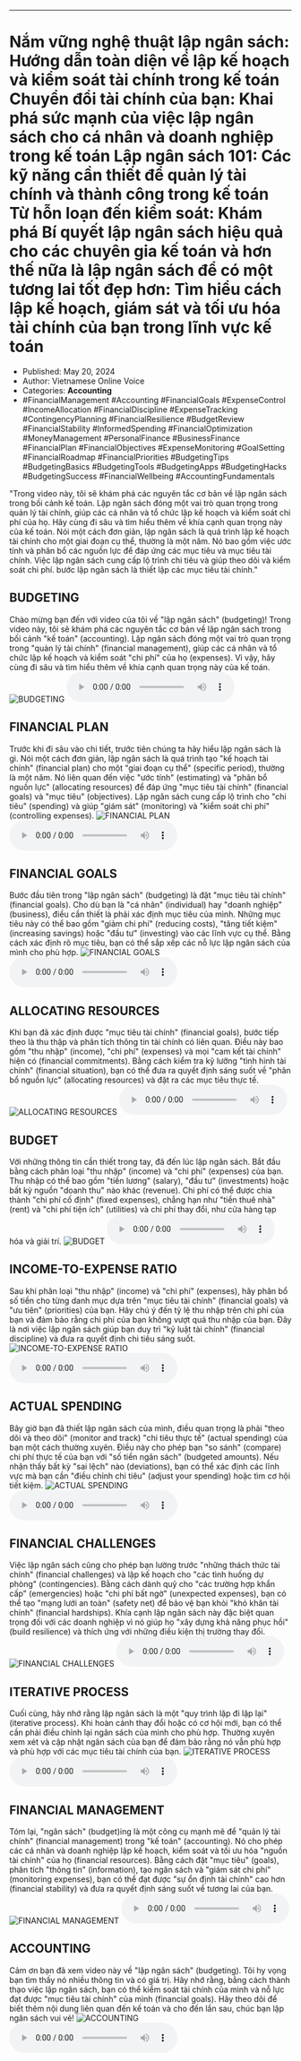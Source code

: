 
---

# Nắm vững nghệ thuật lập ngân sách: Hướng dẫn toàn diện về lập kế hoạch và kiểm soát tài chính trong kế toán Chuyển đổi tài chính của bạn: Khai phá sức mạnh của việc lập ngân sách cho cá nhân và doanh nghiệp trong kế toán Lập ngân sách 101: Các kỹ năng cần thiết để quản lý tài chính và thành công trong kế toán Từ hỗn loạn đến kiểm soát: Khám phá Bí quyết lập ngân sách hiệu quả cho các chuyên gia kế toán và hơn thế nữa là lập ngân sách để có một tương lai tốt đẹp hơn: Tìm hiểu cách lập kế hoạch, giám sát và tối ưu hóa tài chính của bạn trong lĩnh vực kế toán

- Published: May 20, 2024
- Author: Vietnamese Online Voice
- Categories: **Accounting**
- #FinancialManagement #Accounting #FinancialGoals #ExpenseControl #IncomeAllocation #FinancialDiscipline #ExpenseTracking #ContingencyPlanning #FinancialResilience #BudgetReview #FinancialStability #InformedSpending #FinancialOptimization #MoneyManagement #PersonalFinance #BusinessFinance #FinancialPlan #FinancialObjectives #ExpenseMonitoring #GoalSetting #FinancialRoadmap #FinancialPriorities #BudgetingTips #BudgetingBasics #BudgetingTools #BudgetingApps #BudgetingHacks #BudgetingSuccess #FinancialWellbeing #AccountingFundamentals

"Trong video này, tôi sẽ khám phá các nguyên tắc cơ bản về lập ngân sách trong bối cảnh kế toán. Lập ngân sách đóng một vai trò quan trọng trong quản lý tài chính, giúp các cá nhân và tổ chức lập kế hoạch và kiểm soát chi phí của họ. Hãy cùng đi sâu và tìm hiểu thêm về khía cạnh quan trọng này của kế toán. Nói một cách đơn giản, lập ngân sách là quá trình lập kế hoạch tài chính cho một giai đoạn cụ thể, thường là một năm. Nó bao gồm việc ước tính và phân bổ các nguồn lực để đáp ứng các mục tiêu và mục tiêu tài chính. Việc lập ngân sách cung cấp lộ trình chi tiêu và giúp theo dõi và kiểm soát chi phí. bước lập ngân sách là thiết lập các mục tiêu tài chính."


## BUDGETING

Chào mừng bạn đến với video của tôi về "lập ngân sách" (budgeting)! Trong video này, tôi sẽ khám phá các nguyên tắc cơ bản về lập ngân sách trong bối cảnh "kế toán" (accounting). Lập ngân sách đóng một vai trò quan trọng trong "quản lý tài chính" (financial management), giúp các cá nhân và tổ chức lập kế hoạch và kiểm soát "chi phí" của họ (expenses). Vì vậy, hãy cùng đi sâu và tìm hiểu thêm về khía cạnh quan trọng này của kế toán.
![BUDGETING](https://http-archiver-apis-production-80.schnworks.com/storage/images/transitions/2024-05-20/transition-2353010408-Montserrat-Bold-880E4F.jpg)
<audio controls>
    <source src="https://http-archiver-apis-production-80.schnworks.com/storage/storage/audio/file-2776783745.mp3" type="audio/mpeg">
</audio>



## FINANCIAL PLAN

Trước khi đi sâu vào chi tiết, trước tiên chúng ta hãy hiểu lập ngân sách là gì. Nói một cách đơn giản, lập ngân sách là quá trình tạo "kế hoạch tài chính" (financial plan) cho một "giai đoạn cụ thể" (specific period), thường là một năm. Nó liên quan đến việc "ước tính" (estimating) và "phân bổ nguồn lực" (allocating resources) để đáp ứng "mục tiêu tài chính" (financial goals) và "mục tiêu" (objectives). Lập ngân sách cung cấp lộ trình cho "chi tiêu" (spending) và giúp "giám sát" (monitoring) và "kiểm soát chi phí" (controlling expenses).
![FINANCIAL PLAN](https://http-archiver-apis-production-80.schnworks.com/storage/images/transitions/2024-05-20/transition-60857580021-Montserrat-ExtraBold-303F9F.jpg)
<audio controls>
    <source src="https://http-archiver-apis-production-80.schnworks.com/storage/storage/audio/file-753070866.mp3" type="audio/mpeg">
</audio>



## FINANCIAL GOALS

Bước đầu tiên trong "lập ngân sách" (budgeting) là đặt "mục tiêu tài chính" (financial goals). Cho dù bạn là "cá nhân" (individual) hay "doanh nghiệp" (business), điều cần thiết là phải xác định mục tiêu của mình. Những mục tiêu này có thể bao gồm "giảm chi phí" (reducing costs), "tăng tiết kiệm" (increasing savings) hoặc "đầu tư" (investing) vào các lĩnh vực cụ thể. Bằng cách xác định rõ mục tiêu, bạn có thể sắp xếp các nỗ lực lập ngân sách của mình cho phù hợp.
![FINANCIAL GOALS](https://http-archiver-apis-production-80.schnworks.com/storage/images/transitions/2024-05-20/transition--11278945622-Montserrat-Thin-9C27B0.jpg)
<audio controls>
    <source src="https://http-archiver-apis-production-80.schnworks.com/storage/storage/audio/file-4767827192.mp3" type="audio/mpeg">
</audio>



## ALLOCATING RESOURCES

Khi bạn đã xác định được "mục tiêu tài chính" (financial goals), bước tiếp theo là thu thập và phân tích thông tin tài chính có liên quan. Điều này bao gồm "thu nhập" (income), "chi phí" (expenses) và mọi "cam kết tài chính" hiện có (financial commitments). Bằng cách kiểm tra kỹ lưỡng "tình hình tài chính" (financial situation), bạn có thể đưa ra quyết định sáng suốt về "phân bổ nguồn lực" (allocating resources) và đặt ra các mục tiêu thực tế.
![ALLOCATING RESOURCES](https://http-archiver-apis-production-80.schnworks.com/storage/images/transitions/2024-05-20/transition--3771116708-Montserrat-Regular-303F9F.jpg)
<audio controls>
    <source src="https://http-archiver-apis-production-80.schnworks.com/storage/storage/audio/file-10754414366.mp3" type="audio/mpeg">
</audio>



## BUDGET

Với những thông tin cần thiết trong tay, đã đến lúc lập ngân sách. Bắt đầu bằng cách phân loại "thu nhập" (income) và "chi phí" (expenses) của bạn. Thu nhập có thể bao gồm "tiền lương" (salary), "đầu tư" (investments) hoặc bất kỳ nguồn "doanh thu" nào khác (revenue). Chi phí có thể được chia thành "chi phí cố định" (fixed expenses), chẳng hạn như "tiền thuê nhà" (rent) và "chi phí tiện ích" (utilities) và chi phí thay đổi, như cửa hàng tạp hóa và giải trí.
![BUDGET](https://http-archiver-apis-production-80.schnworks.com/storage/images/transitions/2024-05-20/transition-2084156035-Montserrat-Black-880E4F.jpg)
<audio controls>
    <source src="https://http-archiver-apis-production-80.schnworks.com/storage/storage/audio/file-35209170260.mp3" type="audio/mpeg">
</audio>



## INCOME-TO-EXPENSE RATIO

Sau khi phân loại "thu nhập" (income) và "chi phí" (expenses), hãy phân bổ số tiền cho từng danh mục dựa trên "mục tiêu tài chính" (financial goals) và "ưu tiên" (priorities) của bạn. Hãy chú ý đến tỷ lệ thu nhập trên chi phí của bạn và đảm bảo rằng chi phí của bạn không vượt quá thu nhập của bạn. Đây là nơi việc lập ngân sách giúp bạn duy trì "kỷ luật tài chính" (financial discipline) và đưa ra quyết định chi tiêu sáng suốt.
![INCOME-TO-EXPENSE RATIO](https://http-archiver-apis-production-80.schnworks.com/storage/images/transitions/2024-05-20/transition-5209773258-Montserrat-ExtraBold-7B1FA2.jpg)
<audio controls>
    <source src="https://http-archiver-apis-production-80.schnworks.com/storage/storage/audio/file-97376316.mp3" type="audio/mpeg">
</audio>



## ACTUAL SPENDING

Bây giờ bạn đã thiết lập ngân sách của mình, điều quan trọng là phải "theo dõi và theo dõi" (monitor and track) "chi tiêu thực tế" (actual spending) của bạn một cách thường xuyên. Điều này cho phép bạn "so sánh" (compare) chi phí thực tế của bạn với "số tiền ngân sách" (budgeted amounts). Nếu nhận thấy bất kỳ "sai lệch" nào (deviations), bạn có thể xác định các lĩnh vực mà bạn cần "điều chỉnh chi tiêu" (adjust your spending) hoặc tìm cơ hội tiết kiệm.
![ACTUAL SPENDING](https://http-archiver-apis-production-80.schnworks.com/storage/images/transitions/2024-05-20/transition-43452796639-Montserrat-Bold-1A237E.jpg)
<audio controls>
    <source src="https://http-archiver-apis-production-80.schnworks.com/storage/storage/audio/file-11676237472.mp3" type="audio/mpeg">
</audio>



## FINANCIAL CHALLENGES

Việc lập ngân sách cũng cho phép bạn lường trước "những thách thức tài chính" (financial challenges) và lập kế hoạch cho "các tình huống dự phòng" (contingencies). Bằng cách dành quỹ cho "các trường hợp khẩn cấp" (emergencies) hoặc "chi phí bất ngờ" (unexpected expenses), bạn có thể tạo "mạng lưới an toàn" (safety net) để bảo vệ bạn khỏi "khó khăn tài chính" (financial hardships). Khía cạnh lập ngân sách này đặc biệt quan trọng đối với các doanh nghiệp vì nó giúp họ "xây dựng khả năng phục hồi" (build resilience) và thích ứng với những điều kiện thị trường thay đổi.
![FINANCIAL CHALLENGES](https://http-archiver-apis-production-80.schnworks.com/storage/images/transitions/2024-05-20/transition-6099099340-Montserrat-Regular-4A148C.jpg)
<audio controls>
    <source src="https://http-archiver-apis-production-80.schnworks.com/storage/storage/audio/file-16660753957.mp3" type="audio/mpeg">
</audio>



## ITERATIVE PROCESS

Cuối cùng, hãy nhớ rằng lập ngân sách là một "quy trình lặp đi lặp lại" (iterative process). Khi hoàn cảnh thay đổi hoặc có cơ hội mới, bạn có thể cần phải điều chỉnh lại ngân sách của mình cho phù hợp. Thường xuyên xem xét và cập nhật ngân sách của bạn để đảm bảo rằng nó vẫn phù hợp và phù hợp với các mục tiêu tài chính của bạn.
![ITERATIVE PROCESS](https://http-archiver-apis-production-80.schnworks.com/storage/images/transitions/2024-05-20/transition--2908859908-Montserrat-Black-283593.jpg)
<audio controls>
    <source src="https://http-archiver-apis-production-80.schnworks.com/storage/storage/audio/file-25428987739.mp3" type="audio/mpeg">
</audio>



## FINANCIAL MANAGEMENT

Tóm lại, "ngân sách" (budget)ing là một công cụ mạnh mẽ để "quản lý tài chính" (financial management) trong "kế toán" (accounting). Nó cho phép các cá nhân và doanh nghiệp lập kế hoạch, kiểm soát và tối ưu hóa "nguồn tài chính" của họ (financial resources). Bằng cách đặt "mục tiêu" (goals), phân tích "thông tin" (information), tạo ngân sách và "giám sát chi phí" (monitoring expenses), bạn có thể đạt được "sự ổn định tài chính" cao hơn (financial stability) và đưa ra quyết định sáng suốt về tương lai của bạn.
![FINANCIAL MANAGEMENT](https://http-archiver-apis-production-80.schnworks.com/storage/images/transitions/2024-05-20/transition-3784613085-Montserrat-SemiBold-004895.jpg)
<audio controls>
    <source src="https://http-archiver-apis-production-80.schnworks.com/storage/storage/audio/file-30153271562.mp3" type="audio/mpeg">
</audio>



## ACCOUNTING

Cảm ơn bạn đã xem video này về "lập ngân sách" (budgeting). Tôi hy vọng bạn tìm thấy nó nhiều thông tin và có giá trị. Hãy nhớ rằng, bằng cách thành thạo việc lập ngân sách, bạn có thể kiểm soát tài chính của mình và nỗ lực đạt được "mục tiêu tài chính" của mình (financial goals). Hãy theo dõi để biết thêm nội dung liên quan đến kế toán và cho đến lần sau, chúc bạn lập ngân sách vui vẻ!
![ACCOUNTING](https://http-archiver-apis-production-80.schnworks.com/storage/images/transitions/2024-05-20/transition--3977656424-Montserrat-Medium-673AB7.jpg)
<audio controls>
    <source src="https://http-archiver-apis-production-80.schnworks.com/storage/storage/audio/file-22508281205.mp3" type="audio/mpeg">
</audio>

